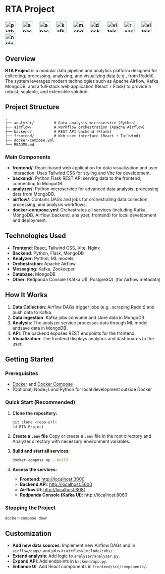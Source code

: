 # RTA Project
<h3 align="left">
  <img src="https://cdn.jsdelivr.net/gh/devicons/devicon/icons/python/python-original.svg" height="35" alt="python logo"  />
  <img width="12" />
  <img src="https://cdn.jsdelivr.net/gh/devicons/devicon/icons/apacheairflow/apacheairflow-original.svg" height="35" alt="apache airflow logo"  />
  <img width="12" />
   <img src="https://cdn.jsdelivr.net/gh/devicons/devicon/icons/postgresql/postgresql-original.svg" height="35" alt="apache airflow logo"  />
  <img width="12" />
  <img src="https://skillicons.dev/icons?i=kafka" height="35" alt="kafka"/>
  <img width="12" />
  <img src="https://cdn.jsdelivr.net/gh/devicons/devicon/icons/mongodb/mongodb-original-wordmark.svg" height="35" alt="mongodblogo"  />
  <img width="12" />
  <img src="https://cdn.jsdelivr.net/gh/devicons/devicon/icons/docker/docker-original.svg" height="35" alt="docker logo"  />
  <img width="12" />
  <img src="https://cdn.jsdelivr.net/gh/devicons/devicon/icons/vitejs/vitejs-original.svg" height="35" alt="vitejs logo"/>
  <img width="12" />
  <img src="https://skillicons.dev/icons?i=react" height="35" alt="react logo"/>
  <img width="12" />
   <img src="https://cdn.jsdelivr.net/gh/devicons/devicon/icons/tailwindcss/tailwindcss-original.svg" height="35" alt="vitejs logo"/>
  <img width="12" />
  <img src="https://skillicons.dev/icons?i=nginx" height="35" alt="nginx logo"/>
  <img width="12" />
</h3>

## Overview

**RTA Project** is a modular data pipeline and analytics platform designed for collecting, processing, analyzing, and visualizing data (e.g., from Reddit). The system leverages modern technologies such as Apache Airflow, Kafka, MongoDB, and a full-stack web application (React + Flask) to provide a robust, scalable, and extensible solution.

## Project Structure

```
.
├── analyzer/         # Data analysis microservice (Python)
├── airflow/          # Workflow orchestration (Apache Airflow)
├── backend/          # REST API backend (Flask)
├── frontend/         # Web user interface (React + Tailwind)
├── docker-compose.yml
└── README.md
```

### Main Components

- **frontend/**: React-based web application for data visualization and user interaction. Uses Tailwind CSS for styling and Vite for development.
- **backend/**: Python Flask REST API serving data to the frontend, connecting to MongoDB.
- **analyzer/**: Python microservice for advanced data analysis, processing data from MongoDB.
- **airflow/**: Contains DAGs and jobs for orchestrating data collection, processing, and analysis workflows.
- **docker-compose.yml**: Orchestrates all services (including Kafka, MongoDB, Airflow, backend, analyzer, frontend) for local development and deployment.

## Technologies Used

- **Frontend**: React, Tailwind CSS, Vite, Nginx
- **Backend**: Python, Flask, MongoDB
- **Analyzer**: Python, ML models
- **Orchestration**: Apache Airflow
- **Messaging**: Kafka, Zookeeper
- **Database**: MongoDB
- **Other**: Redpanda Console (Kafka UI), PostgreSQL (for Airflow metadata)

## How It Works

1. **Data Collection**: Airflow DAGs trigger jobs (e.g., scraping Reddit) and push data to Kafka.
2. **Data Ingestion**: Kafka jobs consume and store data in MongoDB.
3. **Analysis**: The analyzer service processes data through ML model andsave data in MongoDB.
4. **API**: The backend exposes REST endpoints for the frontend.
5. **Visualization**: The frontend displays analytics and dashboards to the user.

## Getting Started

### Prerequisites

- [Docker](https://www.docker.com/) and [Docker Compose](https://docs.docker.com/compose/)
- (Optional) Node.js and Python for local development outside Docker

### Quick Start (Recommended)

1. **Clone the repository:**

   ```bash
   git clone <repo-url>
   cd RTA-Project
   ```
2. **Create a `.env` file** Copy or create a `.env` file in the root directory and Analyzer directory with necessary environment variables.
3. **Build and start all services:**

   ```bash
   docker-compose up --build
   ```
4. **Access the services:**

   - **Frontend**: [http://localhost:3000](http://localhost:3000)
   - **Backend API**: [http://localhost:5000](http://localhost:5000)
   - **Airflow UI**: [http://localhost:8081](http://localhost:8081)
   - **Redpanda Console (Kafka UI)**: [http://localhost:8080](http://localhost:8080)

### Stopping the Project

```bash
docker-compose down
```

## Customization

- **Add new data sources**: Implement new Airflow DAGs and in `airflow/dags/` and jobs in `airflow/include/jobs/`.
- **Extend analysis**: Add logic to `analyzer/analyzer.py`.
- **Expand API**: Add endpoints in `backend/app.py`.
- **Enhance UI**: Add React components in `frontend/src/components/`.
